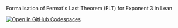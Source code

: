 Formalisation of Fermat's Last Theorem (FLT) for Exponent 3 in Lean

<a href='https://codespaces.new/riccardobrasca/flt3' target="_blank" rel="noreferrer noopener"><img src='https://github.com/codespaces/badge.svg' alt='Open in GitHub Codespaces' style='max-width: 100%;'></a>

